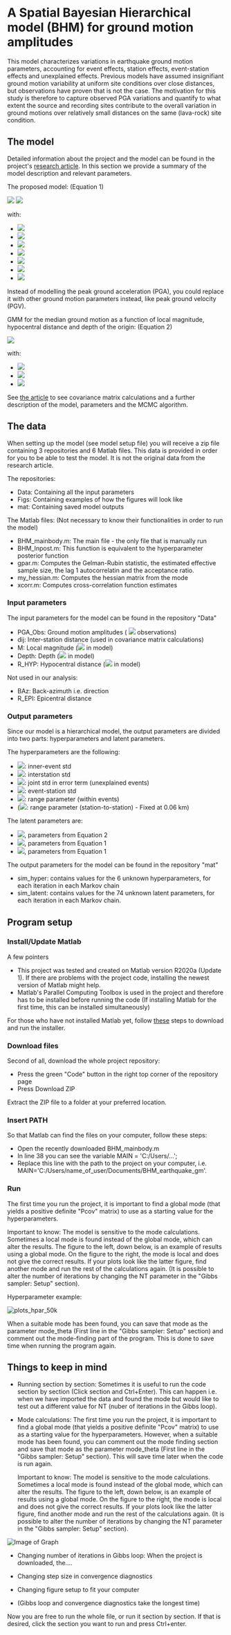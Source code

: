 # A Spatial Bayesian Hierarchical model (BHM) for ground motion amplitudes
 
This model characterizes variations in earthquake ground motion parameters, accounting for event effects, station effects, event-station effects and unexplained effects. Previous models have assumed insignifiant ground motion variability at uniform site conditions over close distances, but observations have proven that is not the case. The motivation for this study is therefore to capture observed PGA variations and quantify to what extent the source and recording sites contribute to the overall variation in ground motions over relatively small distances on the same (lava-rock) site condition.

## The model

Detailed information about the project and the model can be found in the project's [research article](https://onlinelibrary.wiley.com/doi/epdf/10.1002/env.2497). In this section we provide a summary of the model description and relevant parameters.

The proposed model: (Equation 1)

<img src="https://render.githubusercontent.com/render/math?math=log_{10}(Y_{es})=log_{10}(\mu_{es})%2B\delta+B_e%2B\delta+S_s%2B\delta+R_{es}"> 
<img src="https://render.githubusercontent.com/render/math?math=e=1,...,N,+s=1,...,Q">



with:

* <img src="https://render.githubusercontent.com/render/math?math=Y_{es}\text{: PGA}">
* <img src="https://render.githubusercontent.com/render/math?math=\mu_{es}\text{: Median ground motion}">
* <img src="https://render.githubusercontent.com/render/math?math=\delta+B_e\text{: Effect from event e}">
* <img src="https://render.githubusercontent.com/render/math?math=\delta+B_e\text{: Effect from station s}">
* <img src="https://render.githubusercontent.com/render/math?math=\delta+S_s\text{: Effect from station s}">
* <img src="https://render.githubusercontent.com/render/math?math=\delta+WS_{es}\text{: Spatially correlated event-staion effect from event e and station s}">
* <img src="https://render.githubusercontent.com/render/math?math=\delta+R_{es}\text{: Effects that are unexplained or not accounted for}">

Instead of modelling the peak ground acceleration (PGA), you could replace it with other ground motion parameters instead, like peak ground velocity (PGV).

GMM for the median ground motion as a function of local magnitude, hypocentral distance and depth of the origin: (Equation 2)

<img src="https://render.githubusercontent.com/render/math?math=log_{10}(\mu_{es})=\beta_1%2B\beta_2+M_e%2B\beta_3+\text{log}_{10}(R_{es})%2B\beta_4+D_e">

with:

* <img src="https://render.githubusercontent.com/render/math?math=M_{e}\text{: local magnitude of the  }+e\text{th earthquake}">
* <img src="https://render.githubusercontent.com/render/math?math=\R_{es}\text{: Hypocentral distance from the  }+e\text{th event to the }s\text{th station}">
* <img src="https://render.githubusercontent.com/render/math?math=\D_e\text{: Depth of the origin of the  }+e\text{th earthquake}">

See [the article](https://onlinelibrary.wiley.com/doi/epdf/10.1002/env.2497) to see covariance matrix calculations and a further description of the model, parameters and the MCMC algorithm.


## The data

When setting up the model (see model setup file) you will receive a zip file containing 3 repositories and 6 Matlab files. This data is provided in order for you to be able to test the model. It is not the original data from the research article.

The repositories:

* Data: Containing all the input parameters
* Figs: Containing examples of how the figures will look like
* mat: Containing saved model outputs


The Matlab files: (Not necessary to know their functionalities in order to run the model)

* BHM_mainbody.m: The main file - the only file that is manually run
* BHM_lnpost.m: This function is equivalent to the hyperparameter posterior function
* gpar.m: Computes the Gelman-Rubin statistic, the estimated effective sample size, the lag 1 autocorrelatin and the acceptance ratio.
* my_hessian.m: Computes the hessian matrix from the mode
* xcorr.m: Computes cross-correlation function estimates



### Input parameters

The input parameters for the model can be found in the repository "Data" 

* PGA_Obs: Ground motion amplitudes ( <img src="https://render.githubusercontent.com/render/math?math=Y_{es}"> observations)
* dij: Inter-station distance (used in covariance matrix calculations)
* M: Local magnitude (<img src="https://render.githubusercontent.com/render/math?math=M_{e}"> in model)
* Depth: Depth (<img src="https://render.githubusercontent.com/render/math?math=D_{e}"> in model)
* R_HYP: Hypocentral distance (<img src="https://render.githubusercontent.com/render/math?math=R_{es}"> in model)

Not used in our analysis:
* BAz: Back-azimuth i.e. direction
* R_EPI: Epicentral distance

### Output parameters

Since our model is a hierarchical model, the output parameters are divided into two parts: hyperparameters and latent parameters.

The hyperparameters are the following:
* <img src="https://render.githubusercontent.com/render/math?math=\tau">: inner-event std
* <img src="https://render.githubusercontent.com/render/math?math=\phi_{S2S}">: interstation std
* <img src="https://render.githubusercontent.com/render/math?math=\phi_{R}">: joint std in error term (unexplained events)
* <img src="https://render.githubusercontent.com/render/math?math=\phi_{SS}">: event-station std
* <img src="https://render.githubusercontent.com/render/math?math=\Delta_{SS}">: range parameter (within events)
* (<img src="https://render.githubusercontent.com/render/math?math=\Delta_{S2S}">: range parameter (station-to-station) - Fixed at 0.06 km) 

The latent parameters are:
* <img src="https://render.githubusercontent.com/render/math?math=\beta_1,...,\beta_4">, parameters from Equation 2
* <img src="https://render.githubusercontent.com/render/math?math=\delta+S_1,...,\delta+S_10">, parameters from Equation 1
* <img src="https://render.githubusercontent.com/render/math?math=\delta+B_1,...,\delta+B_60">, parameters from Equation 1


The output parameters for the model can be found in the repository "mat"

* sim_hyper: contains values for the 6 unknown hyperparameters, for each iteration in each Markov chain
* sim_latent: contains values for the 74 unknown latent parameters, for each iteration in each Markov chain.



## Program setup

### Install/Update Matlab

A few pointers
* This project was tested and created on Matlab version R2020a (Update 1). If there are problems with the project code, installing the newest version of Matlab might help.
* Matlab's Parallel Computing Toolbox is used in the project and therefore has to be installed before running the code (If installing Matlab for the first time, this can be installed simultaneously)

For those who have not installed Matlab yet, follow [these](https://nl.mathworks.com/help/install/) steps to download and run the installer.


### Download files
Second of all, download the whole project repository:
* Press the green "Code" button in the right top corner of the repository page
* Press Download ZIP

Extract the ZIP file to a folder at your preferred location.


### Insert PATH

So that Matlab can find the files on your computer, follow these steps:
* Open the recently downloaded BHM_mainbody.m
* In line 38 you can see the variable MAIN = 'C:/Users/...';
* Replace this line with the path to the project on your computer, i.e. MAIN='C:/Users/name_of_user/Documents/BHM_earthquake_gm'.



### Run

The first time you run the project, it is important to find a global mode (that yields a positive definite "Pcov" matrix) to use as a starting value for the hyperparameters. 

Important to know: The model is sensitive to the mode calculations. Sometimes a local mode is found instead of the global mode, which can alter the results. The figure to the left, down below, is an example of results using a global mode. On the figure to the right, the mode is local and does not give the correct results. If your plots look like the latter figure, find another mode and run the rest of the calculations again. (It is possible to alter the number of iterations by changing the NT parameter in the "Gibbs sampler: Setup" section). 


Hyperparameter example:

![plots_hpar_50k](https://user-images.githubusercontent.com/39263646/90687955-378c5100-e25d-11ea-827e-5b572fef9d7b.jpg)


When a suitable mode has been found, you can save that mode as the parameter mode_theta (First line in the "Gibbs sampler: Setup" section) and comment out the mode-finding part of the program. This is done to save time when running the program again.


## Things to keep in mind

* Running section by section:
  Sometimes it is useful to run the code section by section (Click section and Ctrl+Enter). This can happen i.e. when we have imported the data and found the   mode but would like to test out a different value for NT (nuber of iterations in the Gibbs loop).
* Mode calculations:
  The first time you run the project, it is important to find a global mode (that yields a positive definite "Pcov" matrix) to use as a starting value for    the hyperparameters. However, when a suitable mode has been found, you can comment out the mode finding section and save that mode as the parameter         mode_theta (First line in the "Gibbs sampler: Setup" section). This will save time later when the code is run again.
  
  Important to know: The model is sensitive to the mode calculations. Sometimes a local mode is found instead of the global mode, which can alter the  results. The figure to the left, down below, is an example of results using a global mode. On the figure to the right, the mode is local and does not give the correct results. If your plots look like the latter figure, find another mode and run the rest of the calculations again. (It is possible to alter the number of iterations by changing the NT parameter in the "Gibbs sampler: Setup" section). 


![Image of Graph](https://www.google.com/search?q=graph&rlz=1C1GCEA_enIS759IS759&sxsrf=ALeKk01doXKqTchh15Wm3r_bzwUl_Z4alg:1597853611672&source=lnms&tbm=isch&sa=X&ved=2ahUKEwjB0bTH1KfrAhUeRBUIHS8sDzIQ_AUoAXoECBcQAw&biw=1280&bih=578&dpr=1.5#imgrc=NVGfzZ8blpyiGM)
 
* Changing number of iterations in Gibbs loop:
  When the project is downloaded, the....
* Changing step size in convergence diagnostics
* Changing figure setup to fit your computer

* (Gibbs loop and convergence diagnostics take the longest time)


Now you are free to run the whole file, or run it section by section. If that is desired, click the section you want to run and press Ctrl+enter.


